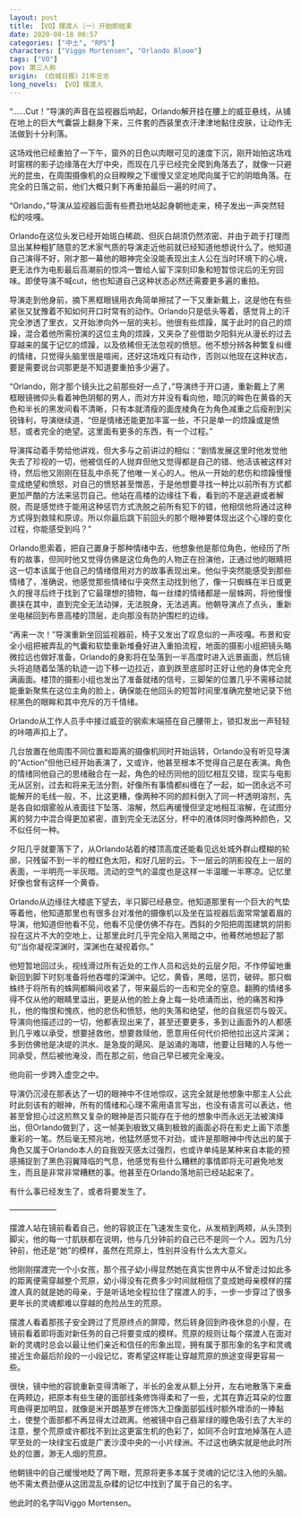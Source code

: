 ```yaml
---
layout: post
title: 【VO】摆渡人（一）开始即结束
date: 2020-08-18 00:57
categories: ["中土", "RPS"]
characters: ["Viggo Mortensen", "Orlando Bloom"]
tags: ["VO"]
pov: 第三人称
origin: 《白城日报》21年合志
long_novels: 【VO】摆渡人
---
```


“……Cut！”导演的声音在监视器后响起，Orlando解开挂在腰上的威亚悬线，从铺在地上的巨大气囊袋上翻身下来，三件套的西装里衣汗津津地黏住皮肤，让动作无法做到十分利落。

这场戏他已经重拍了一下午，窗外的日色以肉眼可见的速度下沉，刚开始拍这场戏时窗楞的影子边缘落在大厅中央，而现在几乎已经完全爬到角落去了，就像一只避光的昆虫，在周围摄像机的众目睽睽之下缓慢又坚定地爬向属于它的阴暗角落。在完全的日落之前，他们大概只剩下再重拍最后一遍的时间了。

“Orlando，”导演从监视器后面有些费劲地站起身朝他走来，椅子发出一声突然轻松的吱嘎。

Orlando在这位头发已经开始斑白稀疏、但灰白胡须仍然浓密、并由于疏于打理而显出某种粗犷随意的艺术家气质的导演走近他前就已经知道他想说什么了。他知道自己演得不好，刚才那一幕他的眼神完全没能表现出主人公在当时环境下的心境，更无法作为电影最后高潮前的惊鸿一瞥给人留下深刻印象和短暂惊诧后的无穷回味。即使导演不喊cut，他也知道自己这种状态必然还需要更多遍的重拍。

导演走到他身前，摘下黑框眼镜用衣角简单擦拭了一下又重新戴上，这是他在有些紧张又犹豫着不知如何开口时常有的动作。Orlando只是低头等着，感觉背上的汗完全渗透了里衣，又开始渗向外一层的夹衫。他很有些烦躁，属于此时的自己的烦躁，混合着他所需扮演的这位主角的烦躁，又夹杂了些借助夕阳斜光从漫长的过去穿越来的属于记忆的烦躁，以及依稀但无法忽视的愤怒。他不想分辨各种繁复纠缠的情绪，只觉得头脑里很是喧闹，还好这场戏只有动作，否则以他现在这种状态，要是需要说台词那更是不知道要重拍多少遍了。

“Orlando，刚才那个镜头比之前那些好一点了，”导演终于开口道，重新戴上了黑框眼镜微仰头看着神色阴郁的男人，而对方并没有看向他，暗沉的眸色在黄昏的天色和半长的黑发间看不清晰，只有本就清瘦的面庞棱角在为角色减重之后瘦削到尖锐锋利，导演继续道，“但是情绪还能更加丰富一些，不只是单一的烦躁或是愤怒，或者完全的绝望。这里面有更多的东西，有一个过程。”

导演挥动着手势给他讲戏，但大多与之前讲过的相似：“剧情发展这里时他发觉他失去了珍视的一切，他被信任的人抛弃但他又觉得都是自己的错、他活该被这样对待，然后他又刚刚在狂乱中杀死了他唯一关心的人。他从一开始的悲伤和烦躁慢慢变成绝望和愤怒，对自己的愤怒甚至憎恶，于是他想要寻找一种比以前所有方式都更加严酷的方法来惩罚自己。他站在高楼的边缘往下看，看到的不是逃避或者解脱，而是感觉终于能用这种惩罚方式洗脱之前所有犯下的错，他相信他将通过这种方式得到救赎和原谅。所以你最后跳下前回头的那个眼神要体现出这个心理的变化过程，你能感受到吗？”

Orlando思索着，把自己置身于那种情绪中去，他想象他是那位角色，他经历了所有的故事，但同时他又觉得仿佛是这位角色的人物正在扮演他，正通过他的眼睛把这一切本该属于他自己的情绪借用对方的故事表现出来。他似乎突然能感受到那些情绪了，准确说，他感觉那些情绪似乎突然主动找到他了，像一只蜘蛛在半日或更久的搜寻后终于找到了它最理想的猎物，每一丝缕的情绪都是一层蛛网，将他慢慢裹挟在其中，直到完全无法动弹，无法脱身，无法逃离。他朝导演点了点头，重新坐电梯回到布景高楼的顶层，走向那没有防护围栏的边缘。

“再来一次！”导演重新坐回监视器前，椅子又发出了叹息似的一声吱嘎。布景和安全小组把被弄乱的气囊和软垫重新堆叠好进入重拍流程，地面的摄影小组把镜头略微拉远也做好准备，Orlando的身影将在坠落到一半高度时进入远景画面，然后镜头将追随着坠落的轨迹一边下移一边拉近，直到跌至底部时正好让他的身体完全充满画面。楼顶的摄影小组也发出了准备就绪的信号，三脚架的位置几乎不需移动就能重新聚焦在这位主角的脸上，确保能在他回头的短暂时间里准确完整地记录下他棕黑色的眼眸和其中充斥的万千情绪。

Orlando从工作人员手中接过威亚的钢索末端搭在自己腰带上，锁扣发出一声轻轻的咔嗒声扣上了。

几台放置在他周围不同位置和距离的摄像机同时开始运转，Orlando没有听见导演的“Action”但他已经开始表演了，又或许，他甚至根本不觉得自己是在表演。角色的情绪同他自己的思绪融合在一起，角色的经历同他的回忆相互交错，现实与电影无从区别，过去和将来无法分割，好像所有事情都纠缠在了一起，如一团永远不可能解开的毛线一般，不，比这更糟，像两种不同的颜料倒入了同一杯透明溶剂，先是各自如烟雾般从液面往下坠落、溶解，然后再缓慢但坚定地相互溶解，在试图分离的努力中混合得更加紧密，直到完全无法区分，杯中的液体同时像两种颜色，又不似任何一种。

夕阳几乎就要落下了，从Orlando站着的楼顶高度还能看见远处城外群山模糊的轮廓，只残留不到一半的橙红色太阳，和好几层的云。下一层云的阴影投在上一层的表面，一半明亮一半灰暗。流动的空气的温度也是这样一半温暖一半寒凉。记忆里好像也曾有这样一个黄昏。

Orlando从边缘往大楼底下望去，半只脚已经悬空。他知道那里有一个巨大的气垫等着他，他知道那里也有很多台对准他的摄像机以及坐在监视器后面常常皱着眉的导演，他知道但他看不见，他看不见便仿佛不存在。西斜的夕阳把周围建筑的阴影投在这片不大的空地上，让那里此时几乎完全陷入黑暗之中。他蓦然地想起了那句“当你凝视深渊时，深渊也在凝视着你。”

他短暂地回过头，视线滑过所有近处的工作人员和远处的云层夕阳，不作停留地重新回到脚下时刻准备将他吞噬的深渊中。记忆，黄昏，黑暗，惩罚，破碎。那只蜘蛛终于将所有的蛛网都瞬间收紧了，带来最后的一击和完全的窒息。翻腾的情绪多得不仅从他的眼睛里溢出，更是从他的脸上身上每一处喷涌而出，他的痛苦和挣扎，他的悔恨和愧疚，他的悲伤和愤怒，他的失落和绝望，他的自我惩罚与毁灭。导演向他描述过的一切，他都表现出来了，甚至还要更多，多到让画面外的人都感到几乎难以承受，想要拯救他，想要救赎他，愿意用任何代价把他拉出这片深渊；多到仿佛他是决堤的洪水、是急旋的飓风、是汹涌的海啸，他要让目睹的人与他一同承受，然后被他淹没，而在那之前，他自己早已被完全淹没。

他向前一步跨入虚空之中。

导演仍沉浸在那表达了一切的眼神中不住地惊叹，这完全就是他想象中那主人公此时此刻该有的眼神，所有的情绪和心理不需用语言写出，也没有语言可以表达，他甚至曾担心过这煎熬又复杂的眼神是否只能存在于他的想象中而永远无法被演绎出，但Orlando做到了，这一帧美到极致又痛到极致的画面必将在影史上画下浓墨重彩的一笔。然后毫无预兆地，他猛然感觉不对劲，或许是那眼神中传达出的属于角色又属于Orlando本人的自我毁灭感太过强烈，也或许单纯是某种来自本能的预感捕捉到了黑色羽翼降临的气息，他感觉有些什么糟糕的事情即将无可避免地发生，而且是非常非常糟糕的事。他甚至在Orlando落地前已经站起来了。

有什么事已经发生了，或者将要发生了。

——————

摆渡人站在镜前看着自己，他的容貌正在飞速发生变化，从发梢到两颊，从头顶到脚尖，他的每一寸肌肤都在说明，他与几分钟前的自己已不是同一个人。因为几分钟前，他还是“她”的模样，虽然在荒原上，性别并没有什么太大意义。

他刚刚摆渡完一个小女孩，那个孩子幼小得显然她在真实世界中从不曾走过如此多的距离便需穿越整个荒原，幼小得没有花费多少时间就相信了变成她母亲模样的摆渡人真的就是她的母亲，于是听话地全程拉住了摆渡人的手，一步一步穿过了很多更年长的灵魂都难以穿越的危险丛生的荒原。

摆渡人看着那孩子安全跨过了荒原终点的屏障，然后转身回到昨夜休息的小屋，在镜前看着即将面对新任务的自己将要变成的模样。荒原的规则让每个摆渡人在面对新的灵魂时总会以最让他们亲近和信任的形象出现，拥有属于那形象的名字和灵魂接近生命最后阶段的一小段记忆，寄希望这样能让穿越荒原的旅途变得更容易一些。

很快，镜中他的容貌重新变得清晰了，半长的金发从额上分开，左右地散落下来垂在两颊边，把原本有些生硬的面部线条修饰得柔和了一些，尤其在靠近耳朵的位置弯曲得更加明显，就像是米开朗基罗在修饰大卫像面部弧线时额外增添的一捧黏土，使整个面部都不再显得太过疏离。他被镜中自己翡翠绿的瞳色吸引去了大半的注意，整个荒原或许都找不到比这更富生机的色彩了，如同不合时宜地掉落在人迹罕至处的一块绿宝石或是广袤沙漠中央的一小片绿洲。不过这也确实就是他此时所处的位置，渺无人烟的荒原。

他朝镜中的自己缓慢地眨了两下眼，荒原将更多本属于灵魂的记忆注入他的头脑。他不需太费劲便从这团混乱杂糅的记忆中找到了属于自己的名字。

他此时的名字叫Viggo Mortensen。


